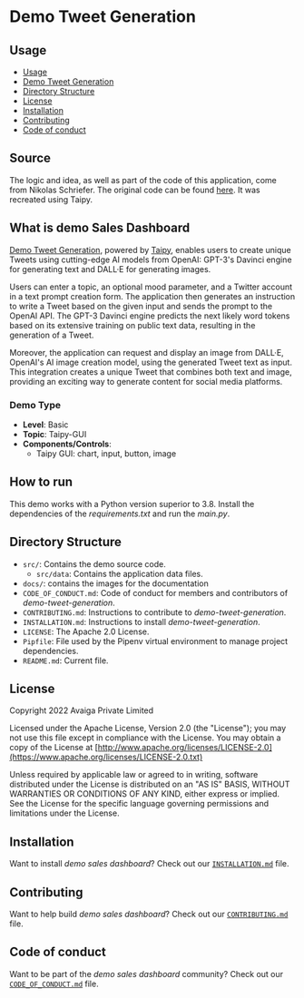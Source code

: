 # Demo Tweet Generation

## Usage
- [Usage](#usage)
- [Demo Tweet Generation](#what-is-demo-tweet-generation)
- [Directory Structure](#directory-structure)
- [License](#license)
- [Installation](#installation)
- [Contributing](#contributing)
- [Code of conduct](#code-of-conduct)

## Source

The logic and idea, as well as part of the code of this application, come from Nikolas Schriefer. The original code can be found [here](https://github.com/kinosal/tweet). It was recreated using Taipy.

## What is demo Sales Dashboard

[Demo Tweet Generation](https://github.com/Avaiga/demo-tweet-generation), powered by [Taipy](https://taipy.io/), enables users to create unique Tweets using cutting-edge AI models from OpenAI: GPT-3's Davinci engine for generating text and DALL·E for generating images.

Users can enter a topic, an optional mood parameter, and a Twitter account in a text prompt creation form. The application then generates an instruction to write a Tweet based on the given input and sends the prompt to the OpenAI API. The GPT-3 Davinci engine predicts the next likely word tokens based on its extensive training on public text data, resulting in the generation of a Tweet.

Moreover, the application can request and display an image from DALL·E, OpenAI's AI image creation model, using the generated Tweet text as input. This integration creates a unique Tweet that combines both text and image, providing an exciting way to generate content for social media platforms.


### Demo Type
- **Level**: Basic
- **Topic**: Taipy-GUI
- **Components/Controls**: 
  - Taipy GUI: chart, input, button, image

## How to run

This demo works with a Python version superior to 3.8. Install the dependencies of the *requirements.txt* and run the *main.py*.


## Directory Structure


- `src/`: Contains the demo source code.
  - `src/data`: Contains the application data files.
- `docs/`: contains the images for the documentation
- `CODE_OF_CONDUCT.md`: Code of conduct for members and contributors of _demo-tweet-generation_.
- `CONTRIBUTING.md`: Instructions to contribute to _demo-tweet-generation_.
- `INSTALLATION.md`: Instructions to install _demo-tweet-generation_.
- `LICENSE`: The Apache 2.0 License.
- `Pipfile`: File used by the Pipenv virtual environment to manage project dependencies.
- `README.md`: Current file.

## License
Copyright 2022 Avaiga Private Limited

Licensed under the Apache License, Version 2.0 (the "License"); you may not use this file except in compliance with
the License. You may obtain a copy of the License at
[http://www.apache.org/licenses/LICENSE-2.0](https://www.apache.org/licenses/LICENSE-2.0.txt)

Unless required by applicable law or agreed to in writing, software distributed under the License is distributed on
an "AS IS" BASIS, WITHOUT WARRANTIES OR CONDITIONS OF ANY KIND, either express or implied. See the License for the
specific language governing permissions and limitations under the License.

## Installation

Want to install _demo sales dashboard_? Check out our [`INSTALLATION.md`](INSTALLATION.md) file.

## Contributing

Want to help build _demo sales dashboard_? Check out our [`CONTRIBUTING.md`](CONTRIBUTING.md) file.

## Code of conduct

Want to be part of the _demo sales dashboard_ community? Check out our [`CODE_OF_CONDUCT.md`](CODE_OF_CONDUCT.md) file.
